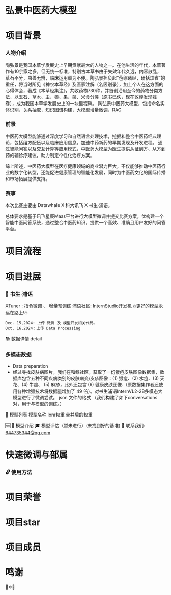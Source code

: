 # 弘景中医药大模型
# 项目背景
### 人物介绍
陶弘景是我国本草学发展史上早期贡献最大的人物之一。在他生活的年代，本草著作有10余家之多，但无统一标准，特别古本草书由于失效年代久远，内容散乱，草石不分，虫兽无辨，临床运用颇为不便。陶弘景担负起“苞综诸经，研括烦省”的重任，将当时所见《神农本草经》及医家注解（名医别录），加上个人在这方面的心得体会，著成《本草经集注》，共收药物730种，并首创沿用至今的药物分类方法，以玉石、草木、虫、兽、果、菜、米食分类（原书已佚，现在敦煌发现残卷），成为我国本草学发展史上的一块里程碑。
陶弘景中医药大模型，包括命名实体识别，关系抽取，知识图谱构建，大模型增量微调，RAG
### 前景
中医药大模型能够通过深度学习和自然语言处理技术，挖掘和整合中医药经典理论，包括组方配伍以及临床应用信息。加速中药新药的早期发现及开发进程。
通过智能问答以及交互计算等应用模式，中医药大模型为医生提供从证到方、从方到药的辅诊疗建议，助力制定个性化治疗方案。

综上所述，中医药大模型在医疗健康领域的商业潜力巨大，不仅能够推动中医药行业的数字化转型，还能促进健康管理的智能化发展，同时为中医药文化的国际传播和市场拓展提供支持。

### 赛事
本次比赛主要由 Datawhale X 科大讯飞 X 书生·浦语。

总体要求是基于讯飞星辰Maas平台进行大模型微调并提交比赛方案，优构建一个智能中医问答系统，通过整合中医药知识，提供一个高效、准确且用户友好的问答平台。
# 项目流程

# 项目进展
### 🎉 书生·浦语
  XTuner  : 指令微调 、 增量预训练
  浦语社区: InternStudio开发机 
  🔥更好的模型永远在路上!🔥
  
    Dec. 15,2024: 上传 微调 及 模型开发相关代码。
    Oct. 16,2024：上传 Data Processing
 
📚 数据详情 detail
### 
### 多模态数据
* Data preparation
* 经过寻找皮肤病图片，我们在和鲸社区，获取了一份猴痘皮肤图像数据集，数据库包含五种不同疾病类别的皮肤病变/皮疹图像：(1) 猴痘、(2) 水痘、(3) 天花、(4) 牛痘、 (5) 麻疹，此外还包含 (6) 健康皮肤图像.（原数据集作者还使用各种增强技术将数据量增加了 49 倍）。对书生浦语InternVL2-2B多模态大模型进行了微调尝试。
json 文件的格式 （我们构建了如下conversations对，用于与模型的训练。）

    
📅 模型列表
模型名称 	lora权重 	合并后的权重

🆕
🌈 模型介绍
🎓 模型评估（暂未进行）(未找到好的基准)
👋 联系我们: 644735344@qq.com
# 快速微调与部属
### 🔓 使用方法
# 项目荣誉
# 项目star
# 项目成员
# 鸣谢
🤗✡️🤖

